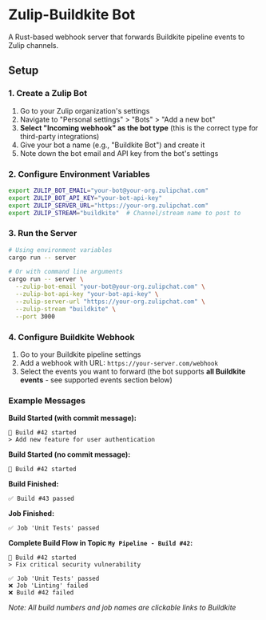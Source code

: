 # Zulip-Buildkite Bot

A Rust-based webhook server that forwards Buildkite pipeline events to Zulip channels.

## Setup

### 1. Create a Zulip Bot

1. Go to your Zulip organization's settings
2. Navigate to "Personal settings" > "Bots" > "Add a new bot"
3. **Select "Incoming webhook" as the bot type** (this is the correct type for third-party integrations)
4. Give your bot a name (e.g., "Buildkite Bot") and create it
5. Note down the bot email and API key from the bot's settings

### 2. Configure Environment Variables

```bash
export ZULIP_BOT_EMAIL="your-bot@your-org.zulipchat.com"
export ZULIP_BOT_API_KEY="your-bot-api-key"
export ZULIP_SERVER_URL="https://your-org.zulipchat.com"
export ZULIP_STREAM="buildkite"  # Channel/stream name to post to
```

### 3. Run the Server

```bash
# Using environment variables
cargo run -- server

# Or with command line arguments
cargo run -- server \
  --zulip-bot-email "your-bot@your-org.zulipchat.com" \
  --zulip-bot-api-key "your-bot-api-key" \
  --zulip-server-url "https://your-org.zulipchat.com" \
  --zulip-stream "buildkite" \
  --port 3000
```

### 4. Configure Buildkite Webhook

1. Go to your Buildkite pipeline settings
2. Add a webhook with URL: `https://your-server.com/webhook`
3. Select the events you want to forward (the bot supports **all Buildkite events** - see supported events section below)

### Example Messages

**Build Started (with commit message):**
```
🔄 Build #42 started
> Add new feature for user authentication
```

**Build Started (no commit message):**
```
🔄 Build #42 started
```

**Build Finished:**
```
✅ Build #43 passed
```

**Job Finished:**
```
✅ Job 'Unit Tests' passed
```

**Complete Build Flow in Topic `My Pipeline - Build #42`:**
```
🔄 Build #42 started
> Fix critical security vulnerability

✅ Job 'Unit Tests' passed  
❌ Job 'Linting' failed
❌ Build #42 failed
```

*Note: All build numbers and job names are clickable links to Buildkite*

